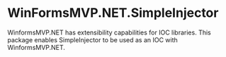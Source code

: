 # WinFormsMVP.NET.SimpleInjector    

WinformsMVP.NET has extensibility capabilities for IOC libraries. This package enables SimpleInjector to be used as an IOC with WinformsMVP.NET.
